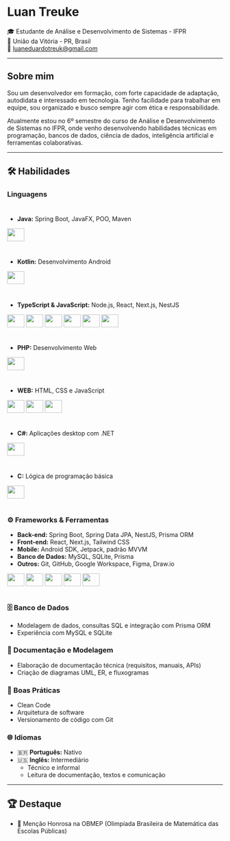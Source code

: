 # Luan Treuke

🎓 Estudante de Análise e Desenvolvimento de Sistemas - IFPR  
📍 União da Vitória - PR, Brasil  
📧 luaneduardotreuk@gmail.com  

---

## Sobre mim

Sou um desenvolvedor em formação, com forte capacidade de adaptação, autodidata e interessado em tecnologia. Tenho facilidade para trabalhar em equipe, sou organizado e busco sempre agir com ética e responsabilidade.

Atualmente estou no 6º semestre do curso de Análise e Desenvolvimento de Sistemas no IFPR, onde venho desenvolvendo habilidades técnicas em programação, bancos de dados, ciência de dados, inteligência artificial e ferramentas colaborativas.


---

## 🛠️ Habilidades


### Linguagens

#

- **Java:** Spring Boot, JavaFX, POO, Maven
<div style="display: inline_block">
  <img align="center" height="30" width="40" src="https://devicon-website.vercel.app/api/java/original.svg"></img>
</div> 

#

- **Kotlin:** Desenvolvimento Android
<div style="display: inline_block">
  <img align="center" height="30" width="40" src="https://devicon-website.vercel.app/api/kotlin/original.svg"></img>
</div>

#

- **TypeScript & JavaScript:** Node.js, React, Next.js, NestJS
  
<div style="display: inline_block">
  <img align="center" height="30" width="40" src="https://devicon-website.vercel.app/api/typescript/original.svg"></img>
  <img align="center" height="30" width="40" src="https://devicon-website.vercel.app/api/javascript/original.svg"></img>
  <img align="center" height="30" width="40" src="https://devicon-website.vercel.app/api/nodejs/original.svg"></img>
  <img align="center" height="30" width="40" src="https://devicon-website.vercel.app/api/react/original.svg"></img>
  <img align="center" height="30" width="40" src="https://devicon-website.vercel.app/api/nextjs/original.svg"></img>
  <img align="center" height="30" width="40" src="https://devicon-website.vercel.app/api/nestjs/plain.svg"></img>
</div>

#
  
- **PHP:** Desenvolvimento Web

<div style="display: inline_block">
  <img align="center" height="30" width="40" src="https://devicon-website.vercel.app/api/php/original.svg"></img>
</div>

#
  
- **WEB:** HTML, CSS e JavaScript

<div style="display: inline_block">
  <img align="center" height="30" width="40" src="https://devicon-website.vercel.app/api/html5/original.svg"></img>
  <img align="center" height="30" width="40" src="https://devicon-website.vercel.app/api/css3/original.svg"></img>
  <img align="center" height="30" width="40" src="https://devicon-website.vercel.app/api/javascript/original.svg"></img>
</div>

#

- **C#:** Aplicações desktop com .NET

<div style="display: inline_block">
  <img align="center" height="30" width="40" src="https://devicon-website.vercel.app/api/dotnetcore/original.svg"></img>
</div>

#
- **C:** Lógica de programação básica

<div style="display: inline_block">
  <img align="center" height="30" width="40" src="https://devicon-website.vercel.app/api/c/original.svg"></img>
</div>

#

### ⚙️ Frameworks & Ferramentas
- **Back-end:** Spring Boot, Spring Data JPA, NestJS, Prisma ORM  
- **Front-end:** React, Next.js, Tailwind CSS  
- **Mobile:** Android SDK, Jetpack, padrão MVVM  
- **Banco de Dados:** MySQL, SQLite, Prisma  
- **Outros:** Git, GitHub, Google Workspace, Figma, Draw.io

<div style="display: inline_block">
  <img align="center" height="30" width="40" src="https://devicon-website.vercel.app/api/mysql/original.svg"></img>
  <img align="center" height="30" width="40" src="https://devicon-website.vercel.app/api/sqlite/original.svg"></img>
  <img align="center" height="30" width="40" src="https://devicon-website.vercel.app/api/git/original.svg"></img>
  <img align="center" height="30" width="40" src="https://devicon-website.vercel.app/api/github/original.svg""></img>
  <img align="center" height="30" width="40" src="https://devicon-website.vercel.app/api/figma/original.svg""></img>
</div>

#

### 🗄️ Banco de Dados
- Modelagem de dados, consultas SQL e integração com Prisma ORM  
- Experiência com MySQL e SQLite

### 📝 Documentação e Modelagem
- Elaboração de documentação técnica (requisitos, manuais, APIs)
- Criação de diagramas UML, ER, e fluxogramas

### 📐 Boas Práticas
- Clean Code  
- Arquitetura de software  
- Versionamento de código com Git  

### 🌐 Idiomas
- 🇧🇷 **Português:** Nativo  
- 🇺🇸 **Inglês:** Intermediário
  - Técnico e informal
  - Leitura de documentação, textos e comunicação

---

## 🏆 Destaque

- 🥇 Menção Honrosa na OBMEP (Olimpíada Brasileira de Matemática das Escolas Públicas)
